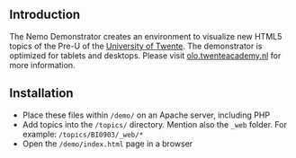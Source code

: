 ## Introduction

The Nemo Demonstrator creates an environment to visualize new HTML5 topics of the Pre-U of the [University of Twente](http://utwente.nl). The demonstrator is optimized for tablets and desktops. Please visit [olo.twenteacademy.nl](http://olo.twenteacademy.nl) for more information.

## Installation

* Place these files within `/demo/` on an Apache server, including PHP
* Add topics into the `/topics/` directory. Mention also the `_web` folder. For example: `/topics/BI0903/_web/*`
* Open the `/demo/index.html` page in a browser
